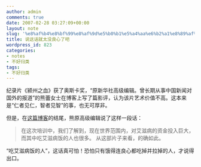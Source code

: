 ```yaml
---
author: admin
comments: true
date: 2007-02-28 03:27:09+00:00
layout: note
slug: '%e8%af%b4%e8%bf%99%e8%af%9d%e5%b0%b1%e5%a4%aa%e6%b2%a1%e8%89%af%e5%bf%83%e4%ba%86%e5%90%a7'
title: 说这话就太没良心了吧
wordpress_id: 823
categories:
- notes
- 不好归类
tags:
- 不好归类
---
```


纪录片《颍州之血》获了奥斯卡奖，“原新华社高级编辑。曾长期从事中国新闻对国外的报道”的熊蕾女士在博客上写了篇影评，认为该片艺术价值不高。这本来是“仁者见仁，智者见智”的事，也无可厚非。

但是，在[这篇博客](http://blog.daqi.com/article/33628.html)的结尾，熊原高级编辑说了这样一段话：





<blockquote>在这次培训中，我们了解到，现在世界范围内，对艾滋病的资金投入巨大，而其中吃艾滋病饭的人也很多。
从这部片子来看，的确如此。</blockquote>



“吃艾滋病饭的人”，这话真可怕！恐怕只有饿得连良心都吃掉并拉掉的人，才说得出口。
